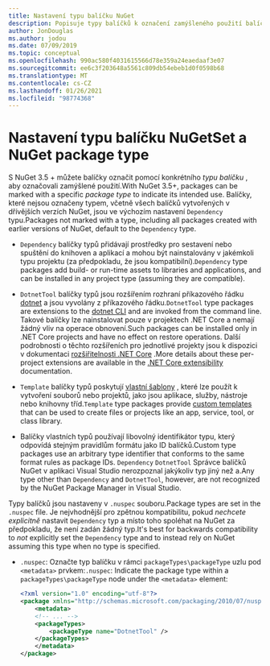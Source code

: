 ```yaml
---
title: Nastavení typu balíčku NuGet
description: Popisuje typy balíčků k označení zamýšleného použití balíčku.
author: JonDouglas
ms.author: jodou
ms.date: 07/09/2019
ms.topic: conceptual
ms.openlocfilehash: 990ac580f4031615566d78e359a24eaedaaf3e07
ms.sourcegitcommit: ee6c3f203648a5561c809db54ebeb1d0f0598b68
ms.translationtype: MT
ms.contentlocale: cs-CZ
ms.lasthandoff: 01/26/2021
ms.locfileid: "98774368"
---
```

# <a name="set-a-nuget-package-type"></a><span data-ttu-id="89d9d-103">Nastavení typu balíčku NuGet</span><span class="sxs-lookup"><span data-stu-id="89d9d-103">Set a NuGet package type</span></span>

<span data-ttu-id="89d9d-104">S NuGet 3.5 + můžete balíčky označit pomocí konkrétního *typu balíčku* , aby označovali zamýšlené použití.</span><span class="sxs-lookup"><span data-stu-id="89d9d-104">With NuGet 3.5+, packages can be marked with a specific *package type* to indicate its intended use.</span></span> <span data-ttu-id="89d9d-105">Balíčky, které nejsou označeny typem, včetně všech balíčků vytvořených v dřívějších verzích NuGet, jsou ve výchozím nastavení `Dependency` typu.</span><span class="sxs-lookup"><span data-stu-id="89d9d-105">Packages not marked with a type, including all packages created with earlier versions of NuGet, default to the `Dependency` type.</span></span>

- <span data-ttu-id="89d9d-106">`Dependency` balíčky typů přidávají prostředky pro sestavení nebo spuštění do knihoven a aplikací a mohou být nainstalovány v jakémkoli typu projektu (za předpokladu, že jsou kompatibilní).</span><span class="sxs-lookup"><span data-stu-id="89d9d-106">`Dependency` type packages add build- or run-time assets to libraries and applications, and can be installed in any project type (assuming they are compatible).</span></span>

- <span data-ttu-id="89d9d-107">`DotnetTool` balíčky typů jsou rozšířením rozhraní příkazového řádku [dotnet](/dotnet/articles/core/tools/index) a jsou vyvolány z příkazového řádku.</span><span class="sxs-lookup"><span data-stu-id="89d9d-107">`DotnetTool` type packages are extensions to the [dotnet CLI](/dotnet/articles/core/tools/index) and are invoked from the command line.</span></span> <span data-ttu-id="89d9d-108">Takové balíčky lze nainstalovat pouze v projektech .NET Core a nemají žádný vliv na operace obnovení.</span><span class="sxs-lookup"><span data-stu-id="89d9d-108">Such packages can be installed only in .NET Core projects and have no effect on restore operations.</span></span> <span data-ttu-id="89d9d-109">Další podrobnosti o těchto rozšířeních pro jednotlivé projekty jsou k dispozici v dokumentaci  [rozšiřitelnosti .NET Core](/dotnet/articles/core/tools/extensibility#per-project-based-extensibility) .</span><span class="sxs-lookup"><span data-stu-id="89d9d-109">More details about these per-project extensions are available in the  [.NET Core extensibility](/dotnet/articles/core/tools/extensibility#per-project-based-extensibility) documentation.</span></span>

- <span data-ttu-id="89d9d-110">`Template` balíčky typů poskytují [vlastní šablony](/dotnet/core/tools/custom-templates) , které lze použít k vytvoření souborů nebo projektů, jako jsou aplikace, služby, nástroje nebo knihovny tříd.</span><span class="sxs-lookup"><span data-stu-id="89d9d-110">`Template` type packages provide [custom templates](/dotnet/core/tools/custom-templates) that can be used to create files or projects like an app, service, tool, or class library.</span></span>

- <span data-ttu-id="89d9d-111">Balíčky vlastních typů používají libovolný identifikátor typu, který odpovídá stejným pravidlům formátu jako ID balíčků.</span><span class="sxs-lookup"><span data-stu-id="89d9d-111">Custom type packages use an arbitrary type identifier that conforms to the same format rules as package IDs.</span></span> <span data-ttu-id="89d9d-112">`Dependency` `DotnetTool` Správce balíčků NuGet v aplikaci Visual Studio nerozpoznal jakýkoliv typ jiný než a.</span><span class="sxs-lookup"><span data-stu-id="89d9d-112">Any type other than `Dependency` and `DotnetTool`, however, are not recognized by the NuGet Package Manager in Visual Studio.</span></span>

<span data-ttu-id="89d9d-113">Typy balíčků jsou nastaveny v `.nuspec` souboru.</span><span class="sxs-lookup"><span data-stu-id="89d9d-113">Package types are set in the `.nuspec` file.</span></span> <span data-ttu-id="89d9d-114">Je nejvhodnější pro zpětnou kompatibilitu, pokud *nechcete explicitně* nastavit `Dependency` typ a místo toho spoléhat na NuGet za předpokladu, že není zadán žádný typ.</span><span class="sxs-lookup"><span data-stu-id="89d9d-114">It's best for backwards compatibility to *not* explicitly set the `Dependency` type and to instead rely on NuGet assuming this type when no type is specified.</span></span>

- <span data-ttu-id="89d9d-115">`.nuspec`: Označte typ balíčku v rámci `packageTypes\packageType` uzlu pod `<metadata>` prvkem:</span><span class="sxs-lookup"><span data-stu-id="89d9d-115">`.nuspec`: Indicate the package type within a `packageTypes\packageType` node under the `<metadata>` element:</span></span>

    ```xml
    <?xml version="1.0" encoding="utf-8"?>
    <package xmlns="http://schemas.microsoft.com/packaging/2010/07/nuspec.xsd">
        <metadata>
        <!-- ... -->
        <packageTypes>
            <packageType name="DotnetTool" />
        </packageTypes>
        </metadata>
    </package>
    ```
